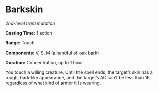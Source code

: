 <title>Barkskin</title>

# Barkskin

_2nd-level transmutation_

**Casting Time:** 1 action

**Range:** Touch

**Components:** V, S, M (a handful of oak bark)

**Duration:** Concentration, up to 1 hour

You touch a willing creature. Until the spell
ends, the target’s skin has a rough,
bark-like appearance, and the target’s AC
can’t be less than 16, regardless of what
kind of armor it is wearing.

